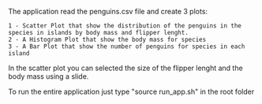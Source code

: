The application read the penguins.csv file and create 3 plots:

    1 - Scatter Plot that show the distribution of the penguins in the species in islands by body mass and flipper lenght.
    2 - A Histogram Plot that show the body mass for species
    3 - A Bar Plot that show the number of penguins for species in each island

In the scatter plot you can selected the size of the flipper lenght and the body mass using a slide.

To run the entire application just type  "source run_app.sh" in the root folder

